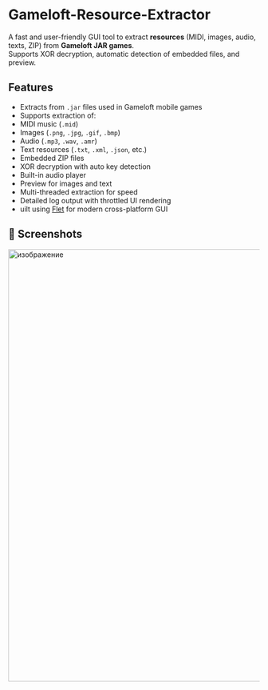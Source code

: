 # Gameloft-Resource-Extractor
A fast and user-friendly GUI tool to extract **resources** (MIDI, images, audio, texts, ZIP) from **Gameloft JAR games**.  
Supports XOR decryption, automatic detection of embedded files, and preview.

## Features

- Extracts from `.jar` files used in Gameloft mobile games
- Supports extraction of:
- MIDI music (`.mid`)
- Images (`.png`, `.jpg`, `.gif`, `.bmp`)
- Audio (`.mp3`, `.wav`, `.amr`)
- Text resources (`.txt`, `.xml`, `.json`, etc.)
- Embedded ZIP files
- XOR decryption with auto key detection
- Built-in audio player
- Preview for images and text
- Multi-threaded extraction for speed
- Detailed log output with throttled UI rendering
- uilt using [Flet](https://flet.dev) for modern cross-platform GUI

## 📸 Screenshots
<img width="1264" height="864" alt="изображение" src="https://github.com/user-attachments/assets/ca54ccda-cd9f-4630-a293-eb0b35e5eca4" />
